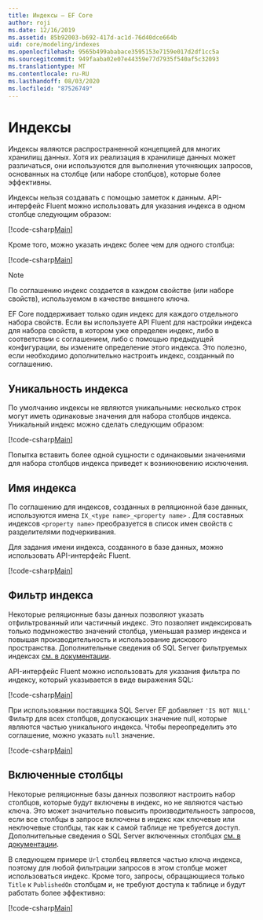 ```yaml
---
title: Индексы — EF Core
author: roji
ms.date: 12/16/2019
ms.assetid: 85b92003-b692-417d-ac1d-76d40dce664b
uid: core/modeling/indexes
ms.openlocfilehash: 9565b499ababace3595153e7159e017d2df1cc5a
ms.sourcegitcommit: 949faaba02e07e44359e77d7935f540af5c32093
ms.translationtype: MT
ms.contentlocale: ru-RU
ms.lasthandoff: 08/03/2020
ms.locfileid: "87526749"
---
```

# <a name="indexes"></a>Индексы

Индексы являются распространенной концепцией для многих хранилищ данных. Хотя их реализация в хранилище данных может различаться, они используются для выполнения уточняющих запросов, основанных на столбце (или наборе столбцов), которые более эффективны.

Индексы нельзя создавать с помощью заметок к данным. API-интерфейс Fluent можно использовать для указания индекса в одном столбце следующим образом:

[!code-csharp[Main](../../../samples/core/Modeling/FluentAPI/Index.cs?name=Index&highlight=4)]

Кроме того, можно указать индекс более чем для одного столбца:

[!code-csharp[Main](../../../samples/core/Modeling/FluentAPI/IndexComposite.cs?name=Composite&highlight=4)]

> [!NOTE]
> По соглашению индекс создается в каждом свойстве (или наборе свойств), используемом в качестве внешнего ключа.
>
> EF Core поддерживает только один индекс для каждого отдельного набора свойств. Если вы используете API Fluent для настройки индекса для набора свойств, в котором уже определен индекс, либо в соответствии с соглашением, либо с помощью предыдущей конфигурации, вы измените определение этого индекса. Это полезно, если необходимо дополнительно настроить индекс, созданный по соглашению.

## <a name="index-uniqueness"></a>Уникальность индекса

По умолчанию индексы не являются уникальными: несколько строк могут иметь одинаковые значения для набора столбцов индекса. Уникальный индекс можно сделать следующим образом:

[!code-csharp[Main](../../../samples/core/Modeling/FluentAPI/IndexUnique.cs?name=IndexUnique&highlight=5)]

Попытка вставить более одной сущности с одинаковыми значениями для набора столбцов индекса приведет к возникновению исключения.

## <a name="index-name"></a>Имя индекса

По соглашению для индексов, созданных в реляционной базе данных, используются имена `IX_<type name>_<property name>` . Для составных индексов `<property name>` преобразуется в список имен свойств с разделителями подчеркивания.

Для задания имени индекса, созданного в базе данных, можно использовать API-интерфейс Fluent.

[!code-csharp[Main](../../../samples/core/Modeling/FluentAPI/IndexName.cs?name=IndexName&highlight=5)]

## <a name="index-filter"></a>Фильтр индекса

Некоторые реляционные базы данных позволяют указать отфильтрованный или частичный индекс. Это позволяет индексировать только подмножество значений столбца, уменьшая размер индекса и повышая производительность и использование дискового пространства. Дополнительные сведения об SQL Server фильтруемых индексах [см. в документации](/sql/relational-databases/indexes/create-filtered-indexes).

API-интерфейс Fluent можно использовать для указания фильтра по индексу, который указывается в виде выражения SQL:

[!code-csharp[Main](../../../samples/core/Modeling/FluentAPI/IndexFilter.cs?name=IndexFilter&highlight=5)]

При использовании поставщика SQL Server EF добавляет `'IS NOT NULL'` Фильтр для всех столбцов, допускающих значение null, которые являются частью уникального индекса. Чтобы переопределить это соглашение, можно указать `null` значение.

[!code-csharp[Main](../../../samples/core/Modeling/FluentAPI/IndexNoFilter.cs?name=IndexNoFilter&highlight=6)]

## <a name="included-columns"></a>Включенные столбцы

Некоторые реляционные базы данных позволяют настроить набор столбцов, которые будут включены в индекс, но не являются частью ключа. Это может значительно повысить производительность запросов, если все столбцы в запросе включены в индекс как ключевые или неключевые столбцы, так как к самой таблице не требуется доступ. Дополнительные сведения о SQL Server включенных столбцах [см. в документации](/sql/relational-databases/indexes/create-indexes-with-included-columns).

В следующем примере `Url` столбец является частью ключа индекса, поэтому для любой фильтрации запросов в этом столбце может использоваться индекс. Кроме того, запросы, обращающиеся только `Title` к `PublishedOn` столбцам и, не требуют доступа к таблице и будут работать более эффективно:

[!code-csharp[Main](../../../samples/core/Modeling/FluentAPI/IndexInclude.cs?name=IndexInclude&highlight=5-9)]
